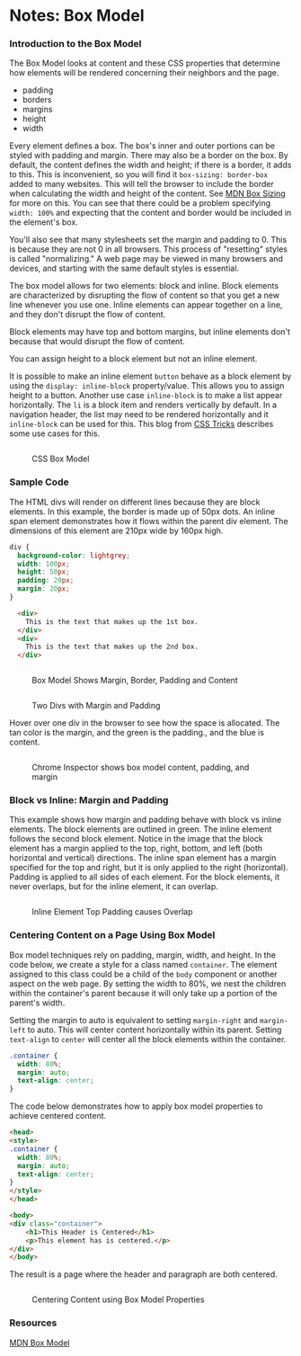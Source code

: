 # Notes: Box Model

### Introduction to the Box Model

The Box Model looks at content and these CSS properties that determine how elements will be rendered concerning their neighbors and the page.

* padding
* borders
* margins
* height
* width

Every element defines a box. The box's inner and outer portions can be styled with padding and margin. There may also be a border on the box. By default, the content defines the width and height; if there is a border, it adds to this. This is inconvenient, so you will find it `box-sizing: border-box` added to many websites. This will tell the browser to include the border when calculating the width and height of the content. See [MDN Box Sizing](https://developer.mozilla.org/en-US/docs/Web/CSS/box-sizing) for more on this. You can see that there could be a problem specifying `width: 100%` and expecting that the content and border would be included in the element's box.

You'll also see that many stylesheets set the margin and padding to 0. This is because they are not 0 in all browsers. This process of "resetting" styles is called "normalizing." A web page may be viewed in many browsers and devices, and starting with the same default styles is essential.

The box model allows for two elements: block and inline. Block elements are characterized by disrupting the flow of content so that you get a new line whenever you use one. Inline elements can appear together on a line, and they don't disrupt the flow of content.

Block elements may have top and bottom margins, but inline elements don't because that would disrupt the flow of content.

You can assign height to a block element but not an inline element.

It is possible to make an inline element  `button` behave as a block element by using the `display: inline-block` property/value. This allows you to assign height to a button. Another use case  `inline-block` is to make a list appear horizontally. The `li` is a block item and renders vertically by default. In a navigation header, the list may need to be rendered horizontally and it `inline-block` can be used for this. This blog from [CSS Tricks](https://css-tricks.com/when-do-you-use-inline-block/) describes some use cases for this.

<figure><img src="../../.gitbook/assets/image (9).png" alt=""><figcaption><p>CSS Box Model</p></figcaption></figure>

### Sample Code

The HTML divs will render on different lines because they are block elements.  In this example, the border is made up of 50px dots.  An inline span element demonstrates how it flows within the parent div element. The dimensions of this element are 210px wide by 160px high.&#x20;

```css
div {
  background-color: lightgrey;
  width: 100px;
  height: 50px;
  padding: 20px;
  margin: 20px;
}
```

```html
  <div>
    This is the text that makes up the 1st box.
  </div>
  <div>
    This is the text that makes up the 2nd box.
  </div>
```

<figure><img src="../../.gitbook/assets/image (14).png" alt=""><figcaption><p>Box Model Shows Margin, Border, Padding and Content</p></figcaption></figure>



<figure><img src="../../.gitbook/assets/image (13).png" alt=""><figcaption><p>Two Divs with Margin and Padding</p></figcaption></figure>

Hover over one div in the browser to see how the space is allocated.  The tan color is the margin, and the green is the padding., and the blue is content.

<figure><img src="../../.gitbook/assets/image (15).png" alt=""><figcaption><p>Chrome Inspector shows box model content, padding, and  margin</p></figcaption></figure>

### Block vs Inline: Margin and Padding

This example shows how margin and padding behave with block vs inline elements.  The block elements are outlined in green.  The inline element follows the second block element.  Notice in the image that the block element has a margin applied to the top, right, bottom, and left (both horizontal and vertical) directions.  The inline span element has a margin specified for the top and right, but it is only applied to the right (horizontal).  Padding is applied to all sides of each element.  For the block elements, it never overlaps, but for the inline element, it can overlap.

<figure><img src="../../.gitbook/assets/image (2).png" alt=""><figcaption><p>Inline Element Top Padding causes Overlap</p></figcaption></figure>

### Centering Content on a Page Using Box Model

Box model techniques rely on padding, margin, width, and height.  In the code below, we create a style for a class named `container`.  The element assigned to this class could be a child of the `body` component or another aspect on the web page.  By setting the width to  80%, we nest the children within the container's parent because it will only take up a portion of the parent's width.

Setting the margin to auto is equivalent to setting `margin-right` and `margin-left` to auto.  This will center content horizontally within its parent.  Setting `text-align` to `center` will center all the block elements within the container.

```css
.container {
  width: 80%;
  margin: auto;
  text-align: center;
}
```

The code below demonstrates how to apply box model properties to achieve centered content.

```html
<head>
<style>
.container {
  width: 80%;
  margin: auto;
  text-align: center;
}
</style>
</head>

<body>
<div class="container">
    <h1>This Header is Centered</h1>
    <p>This element has is centered.</p>
</div>
</body>
```

The result is a page where the header and paragraph are both centered.

<figure><img src="../../.gitbook/assets/image (34).png" alt=""><figcaption><p>Centering Content using Box Model Properties</p></figcaption></figure>

### Resources

[MDN Box Model](https://developer.mozilla.org/en-US/docs/Learn/CSS/Building\_blocks/The\_box\_model)
